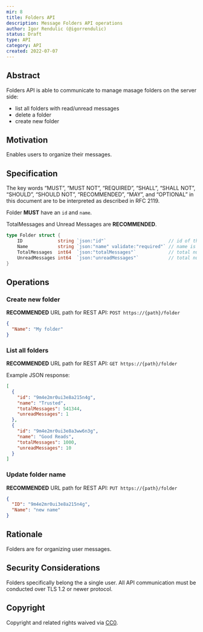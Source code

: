 ```yaml
---
mir: 8
title: Folders API
description: Message Folders API operations
author: Igor Rendulic (@igorrendulic)
status: Draft
type: API
category: API
created: 2022-07-07
---
```


## Abstract

Folders API is able to communicate to manage masage folders on the server side:

- list all folders with read/unread messages
- delete a folder
- create new folder

## Motivation

Enables users to organize their messages.

## Specification

The key words “MUST”, “MUST NOT”, “REQUIRED”, “SHALL”, “SHALL NOT”, “SHOULD”, “SHOULD NOT”, “RECOMMENDED”, “MAY”, and “OPTIONAL” in this document are to be interpreted as described in RFC 2119.

Folder **MUST** have an `id` and `name`.

TotalMessages and Unread Messages are **RECOMMENDED**.

```go
type Folder struct {
	ID             string `json:"id"`                       // id of the folder
	Name           string `json:"name" validate:"required"` // name is required
	TotalMessages  int64  `json:"totalMessages"`            // total number of messages in the folder
	UnreadMessages int64  `json:"unreadMessages"`           // total number of unread messages in the folder
}
```

## Operations

### Create new folder

**RECOMMENDED** URL path for REST API: `POST https://{path}/folder`

```json
{
  "Name": "My folder"
}
```

### List all folders

**RECOMMENDED** URL path for REST API: `GET https://{path}/folder`

Example JSON response:

```json
[
  {
    "id": "9m4e2mr0ui3e8a215n4g",
    "name": "Trusted",
    "totalMessages": 541344,
    "unreadMessages": 1
  },
  {
    "id": "9m4e2mr0ui3e8a3ww6n3g",
    "name": "Good Reads",
    "totalMessages": 1000,
    "unreadMessages": 10
  }
]
```

### Update folder name

**RECOMMENDED** URL path for REST API: `PUT https://{path}/folder`

```json
{
  "ID": "9m4e2mr0ui3e8a215n4g",
  "Name": "new name"
}
```

## Rationale

Folders are for organizing user messages.

## Security Considerations

Folders specifically belong the a single user.
All API communication must be conducted over TLS 1.2 or newer protocol.

## Copyright

Copyright and related rights waived via [CC0](https://creativecommons.org/publicdomain/zero/1.0/).
